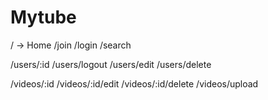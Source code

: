 # Mytube

/ -> Home
/join
/login
/search

/users/:id
/users/logout
/users/edit
/users/delete

/videos/:id
/videos/:id/edit
/videos/:id/delete
/videos/upload
